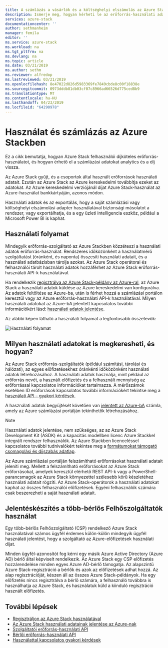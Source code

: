 ```yaml
---
title: A számlázás a vásárlók és a költséghelyi elszámolás az Azure Stackben |} A Microsoft Docs
description: Ismerje meg, hogyan kérheti le az erőforrás-használati adatokat az Azure Stack.
services: azure-stack
documentationcenter: ''
author: sethmanheim
manager: femila
editor: ''
ms.service: azure-stack
ms.workload: na
ms.tgt_pltfrm: na
ms.devlang: na
ms.topic: article
ms.date: 03/21/2019
ms.author: sethm
ms.reviewer: alfredop
ms.lastreviewed: 03/21/2019
ms.openlocfilehash: 8e47022d826d5983369fe7849cbde8c00f18838e
ms.sourcegitcommit: 0973dddb81db03cf07c8966ad66526d775ced8b9
ms.translationtype: MT
ms.contentlocale: hu-HU
ms.lasthandoff: 04/23/2019
ms.locfileid: "64290978"
---
```

# <a name="usage-and-billing-in-azure-stack"></a>Használat és számlázás az Azure Stackben

Ez a cikk bemutatja, hogyan Azure Stack felhasználói díjköteles erőforrás-használatot, és hogyan érhető el a számlázási adatokat analytics és a díj vissza.

Az Azure Stack gyűjt, és a csoportok által használt erőforrások használati adatait. Ezután az Azure Stack az Azure kereskedelmi továbbítja ezeket az adatokat. Az Azure kereskedelmi verziójánál díjat Azure Stack-használat az Azure-használat bankkártyáján, azonos módon.

Használati adatok és az exportálás, hogy a saját számlázási vagy költséghelyi elszámolási adapter használatával biztonsági másolatot a rendszer, vagy exportálhatja, és a egy üzleti intelligencia eszköz, például a Microsoft Power BI is kaphat.

## <a name="usage-pipeline"></a>Használati folyamat

Mindegyik erőforrás-szolgáltató az Azure Stackben közzéteszi a használati adatok erőforrás-használat. Rendszeres időközönként a használatmérő szolgáltatást (óránként, és naponta) összesíti használati adatait, és a használati adatbázisban tárolja azokat. Az Azure Stack operátorai és felhasználói tárolt használati adatok hozzáférhet az Azure Stack erőforrás-használati API-k használatával.

Ha rendelkezik [regisztrálva az Azure Stack-példány az Azure-ral](azure-stack-registration.md ), az Azure Stack a használati adatok küldése az Azure kereskedelmi van konfigurálva. Az adatok feltöltése az Azure-ba, után is férhet hozzá a számlázási portálon keresztül vagy az Azure erőforrás-használati API-k használatával. Milyen használati adatokat az Azure-bA jelentett kapcsolatos további információkért lásd: [használati adatok jelentése](azure-stack-usage-reporting.md).  

Az alábbi képen látható a használati folyamat a legfontosabb összetevők:

![Használati folyamat](media/azure-stack-billing-and-chargeback/usagepipeline.png)

## <a name="what-usage-information-can-i-find-and-how"></a>Milyen használati adatokat is megkeresheti, és hogyan?

Az Azure Stack erőforrás-szolgáltatók (például számítási, tárolási és hálózati), az egyes előfizetésekhez óránkénti időközönként használati adatok létrehozásához. A használati adatok használja, mint például az erőforrás nevét, a használt előfizetés és a felhasznált mennyiség az erőforrással kapcsolatos információkat tartalmazza. A mérőszámok esetében ID erőforrások kapcsolatos további információkért tekintse meg a [használati API – gyakori kérdések](azure-stack-usage-related-faq.md).

A használati adatok begyűjtését követően van [jelentett az Azure-bA](azure-stack-usage-reporting.md) számla, amely az Azure számlázási portálján tekinthetők létrehozásához.

> [!NOTE]  
> Használati adatok jelentése, nem szükséges, az az Azure Stack Development Kit (ASDK) és a kapacitás modellben licenc Azure Stackkel integrált rendszer felhasználók. Az Azure Stackben licenceléssel kapcsolatos további tudnivalókért tekintse meg a [formátumokat támogató csomagolási és díjszabás adatlap](https://azure.microsoft.com/mediahandler/files/resourcefiles/5bc3f30c-cd57-4513-989e-056325eb95e1/Azure-Stack-packaging-and-pricing-datasheet.pdf).

Az Azure számlázási portálján felszámítható erőforrásokat használati adatait jeleníti meg. Mellett a felszámítható erőforrásokat az Azure Stack erőforrásokat, amelyek keresztül elérhető REST API-k vagy a PowerShell-parancsmagok az Azure Stack környezettel szélesebb körű készletéhez használati adatait rögzíti. Az Azure Stack-operátorok a használati adatokat kaphat az összes felhasználói előfizetések. Egyéni felhasználók számára csak beszerezheti a saját használati adatait.

## <a name="usage-reporting-for-multitenant-cloud-service-providers"></a>Jelentéskészítés a több-bérlős Felhőszolgáltatók használat

Egy több-bérlős Felhőszolgáltató (CSP) rendelkező Azure Stack használatával számos ügyfél érdemes külön-külön mindegyik ügyfél használati jelentést, hogy a szolgáltató az Azure-előfizetések használati díjat.

Minden ügyfél-azonosítót fog kérni egy másik Azure Active Directory (Azure AD) bérlő által képviselt rendelkezik. Az Azure Stack egy CSP előfizetés hozzárendelése minden egyes Azure AD-bérlő támogatja. Az alapszintű Azure Stack-regisztráció a bérlők és azok az előfizetések adhat hozzá. Az alap regisztrációját, készen áll az összes Azure Stack-példányok. Ha egy előfizetés nincs regisztrálva a bérlő számára, a felhasználó továbbra is használhatja az Azure Stack, és használatuk küld a kiinduló regisztráció használt előfizetés.

## <a name="next-steps"></a>További lépések

- [Regisztráljon az Azure Stack használatával](azure-stack-registration.md)
- [Az Azure Stack használati adatainak jelentése az Azure-nak](azure-stack-usage-reporting.md)
- [Szolgáltatói erőforrás-használati API](azure-stack-provider-resource-api.md)
- [Bérlői erőforrás-használati API](azure-stack-tenant-resource-usage-api.md)
- [Használattal kapcsolatos gyakori kérdések](azure-stack-usage-related-faq.md)